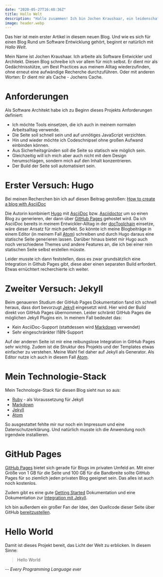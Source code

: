 ```yaml
---
date: "2020-05-27T16:48:36Z"
title: Hallo Welt
description: "Hallo zusammen! Ich bin Jochen Kraushaar, ein leidenschaftlicher Softwareentwickler und Architekt. Dies ist mein erster Blogartikel, und wie könnte er besser beginnen als mit einem klassischen Hallo Welt? In diesem Blog teile ich meine Best Practices und Erfahrungen aus dem Alltag, um mir selbst und vielleicht auch anderen Entwicklern das Leben zu erleichtern. Erfahrt mehr über meine Reise und den Technologie-Stack, der diesen Blog antreibt. Willkommen bei Jochens Cache!"
image: header.webp
---
```


Das hier ist mein erster Artikel in diesem neuen Blog.
Und wie es sich für einen Blog Rund um Software Entwicklung gehört, beginnt er natürlich mit *Hallo Welt*.

Mein Name ist Jochen Kraushaar.
Ich arbeite als Software Entwickler und Architekt.
Diesen Blog schreibe ich vor allem für mich selbst.
Er dient mir als Gedächtnisstütze, um Best Practices aus meinem Alltag wiederzufinden, ohne erneut eine aufwändige Recherche durchzuführen.
Oder mit anderen Worten: Er dient mir als Cache - Jochens Cache.

# Anforderungen

Als Software Architekt habe ich zu Beginn dieses Projekts Anforderungen definiert:

* Ich möchte Tools einsetzen, die ich auch in meinem normalen Arbeitsalltag verwende.
* Die Seite soll schnell sein und auf unnötiges JavaScript verzichten.
* Hin und wieder möchte ich Codeschnipsel ohne großen Aufwand einbinden können.
* Aus Sicherheitsgründen soll die Seite so statisch wie möglich sein.
* Gleichzeitig will ich mich aber auch nicht mit dem Design herumschlagen, sondern mich auf den Inhalt konzentrieren.
* Der Build der Seite soll automatisiert sein.

# Erster Versuch: Hugo

Bei meinen Recherchen bin ich auf diesen Beitrag gestoßen: [How to create a blog with AsciiDoc](https://opensource.com/article/17/8/asciidoc-web-development)

Die Autorin kombiniert [Hugo][hugo] mit [AsciiDoc][asciidoc] bzw. [Asciidoctor][asciidoctor] um so einen Blog zu generieren, der dann über [GitHub Pages][github-pages] gehostet wird.
Da ich AsciiDoc bereits in meinem Entwickler-Alltag in der [docToolchain](https://doctoolchain.github.io/docToolchain/) einsetze, wäre dieser Ansatz für mich perfekt.
So könnte ich meine Blogbeiträge in einem Editor (in meinem Fall [Atom][atom]) schreiben und durch Hugo daraus eine statische Seite generieren lassen.
Darüber hinaus bietet mir Hugo auch noch verschiedene Themes und andere Features an, die ich bei einer rein statischen Seite selbst erstellen müsste.

Leider musste ich dann feststellen, dass es zwar grundsätzlich eine Integration in Github Pages gibt, diese aber einen separaten Build erfordert.
Etwas ernüchtert recherchierte ich weiter.

# Zweiter Versuch: Jekyll

Beim genaueren Studium der GitHub Pages Dokumentation fand ich schnell heraus, dass dort bevorzugt [Jekyll][jekyll] eingesetzt wird.
Hier wird der Build direkt von GitHub Pages übernommen.
Leider schränkt GitHub Pages die möglichen Jekyll Plugins ein.
In meinem Fall bedeutet das:

* Kein AsciiDoc-Support (stattdessen wird [Markdown][markdown] verwendet)
* Sehr eingeschränkter I18N-Support

Auf der anderen Seite ist mir eine reibungslose Integration in GitHub Pages sehr wichtig.
Zudem ist die Struktur des Projekts und der Templates etwas einfacher zu verstehen.
Meine Wahl fiel daher auf Jekyll als Generator.
Als Editor nutze ich auch in diesem Fall [Atom][atom].

# Mein Technologie-Stack

Mein Technologie-Stack für diesen Blog sieht nun so aus:

* [Ruby][ruby] - als Voraussetzung für Jekyll
* [Markdown][markdown]
* [Jekyll][jekyll]
* [Atom][atom]

So ausgestattet fehlte mir nur noch ein Impressum und eine Datenschutzerklärung.
Und natürlich musste ich die Anwendung noch irgendwie installieren.

# GitHub Pages

[GitHub Pages][github-pages] bietet sich gerade für Blogs im privaten Umfeld an.
Mit einer Größe von 1 GB für die Seite und 100 GB für die Bandbreite sollte GitHub Pages für so ziemlich jeden privaten Blog geeignet sein.
Das alles ist auch noch kostenlos.

Zudem gibt es eine gute [Getting Started](https://help.github.com/en/github/working-with-github-pages/getting-started-with-github-pages) Dokumentation und eine Dokumentation zur [Integration mit Jekyll](https://help.github.com/en/github/working-with-github-pages/setting-up-a-github-pages-site-with-jekyll).

Ich bin außerdem ein großer Fan der Idee, den Quellcode dieser Seite über GitHub [bereitzustellen](https://github.com/bit-jkraushaar/bit-jkraushaar.github.io).

# Hello World

Damit ist dieses Projekt bereit, das Licht der Welt zu erblicken. In diesem Sinne:

> Hello World

-- *Every Programming Language ever*

[hugo]: https://gohugo.io/
[asciidoc]: https://asciidoc.org/
[asciidoctor]: https://asciidoctor.org/
[github-pages]: https://pages.github.com/
[atom]: https://atom.io/
[ruby]: https://www.ruby-lang.org/
[jekyll]: https://jekyllrb.com/
[markdown]: https://daringfireball.net/projects/markdown/
